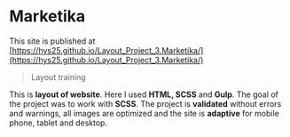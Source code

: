 # Marketika

This site is published at  [https://hys25.github.io/Layout_Project_3.Marketika/](https://hys25.github.io/Layout_Project_3.Marketika/)

> Layout training

This is  **layout of website**. Here I used **HTML, SCSS** and **Gulp**.  The goal of the project was to work with **SCSS**.
The project is **validated** without errors and warnings, all images are optimized and the site is **adaptive** for mobile phone, tablet and desktop.
